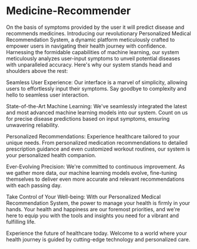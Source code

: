 # Medicine-Recommender
On the basis of symptoms provided by the user it will predict disease and recommends medicines.
Introducing our revolutionary Personalized Medical Recommendation System, a dynamic platform meticulously crafted to empower users in navigating their health journey with confidence. Harnessing the formidable capabilities of machine learning, our system meticulously analyzes user-input symptoms to unveil potential diseases with unparalleled accuracy. Here's why our system stands head and shoulders above the rest:

Seamless User Experience: Our interface is a marvel of simplicity, allowing users to effortlessly input their symptoms. Say goodbye to complexity and hello to seamless user interaction.

State-of-the-Art Machine Learning: We've seamlessly integrated the latest and most advanced machine learning models into our system. Count on us for precise disease predictions based on input symptoms, ensuring unwavering reliability.

Personalized Recommendations: Experience healthcare tailored to your unique needs. From personalized medication recommendations to detailed prescription guidance and even customized workout routines, our system is your personalized health companion.

Ever-Evolving Precision: We're committed to continuous improvement. As we gather more data, our machine learning models evolve, fine-tuning themselves to deliver even more accurate and relevant recommendations with each passing day.

Take Control of Your Well-being: With our Personalized Medical Recommendation System, the power to manage your health is firmly in your hands. Your health and happiness are our foremost priorities, and we're here to equip you with the tools and insights you need for a vibrant and fulfilling life.

Experience the future of healthcare today. Welcome to a world where your health journey is guided by cutting-edge technology and personalized care.
